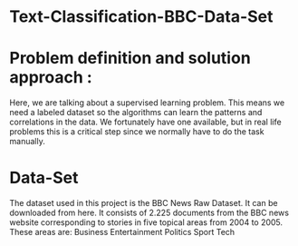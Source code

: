 # Text-Classification-BBC-Data-Set

# Problem definition and solution approach :
Here, we are talking about a supervised learning problem. This means we need a labeled dataset so the algorithms can learn the patterns and correlations in the data. We fortunately have one available, but in real life problems this is a critical step since we normally have to do the task manually.

# Data-Set
The dataset used in this project is the BBC News Raw Dataset. It can be downloaded from here.
It consists of 2.225 documents from the BBC news website corresponding to stories in five topical areas from 2004 to 2005. These areas are:
Business
Entertainment
Politics
Sport
Tech
